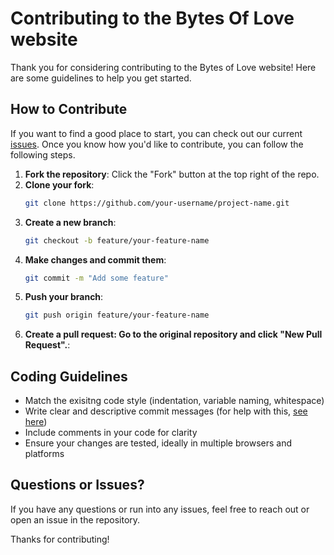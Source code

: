 # Contributing to the Bytes Of Love website

Thank you for considering contributing to the Bytes of Love website! Here are some guidelines to help you get started.

## How to Contribute

If you want to find a good place to start, you can check out our current [issues](https://github.com/ufosc/BytesOfLoveWebsite/issues). Once you know how you'd like to contribute, you can follow the following steps.

1. **Fork the repository**: Click the "Fork" button at the top right of the repo.
2. **Clone your fork**: 
   ```bash
   git clone https://github.com/your-username/project-name.git
3. **Create a new branch**: 
   ```bash
   git checkout -b feature/your-feature-name
4. **Make changes and commit them**: 
   ```bash
   git commit -m "Add some feature"
5. **Push your branch**: 
   ```bash
   git push origin feature/your-feature-name
6. **Create a pull request: Go to the original repository and click "New Pull Request".**: 

## Coding Guidelines
- Match the exisitng code style (indentation, variable naming, whitespace)
- Write clear and descriptive commit messages (for help with this, [see here](https://www.freecodecamp.org/news/how-to-write-better-git-commit-messages/))
- Include comments in your code for clarity
- Ensure your changes are tested, ideally in multiple browsers and platforms

## Questions or Issues?
If you have any questions or run into any issues, feel free to reach out or open an issue in the repository.

Thanks for contributing!



